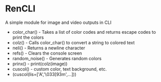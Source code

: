 # RenCLI
A simple module for image and video outputs in CLI
+ color_char() - Takes a list of color codes and returns escape codes to print the colors
+ colz() - Calls color_char() to convert a string to colored text
+ neli() - Returns a newline character
+ refs() - Clears the console screen
+ random_noise() - Generates random colors
+ prinx() - print(colz(image))
+ cuscol() - custom color, text background, etc.
+ (cuscol(lis=['A','\033[93m',...]))
